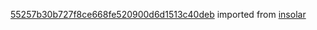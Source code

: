[55257b30b727f8ce668fe520900d6d1513c40deb](https://github.com/insolar/insolar/commit/55257b30b727f8ce668fe520900d6d1513c40deb) imported from [insolar](https://github.com/insolar/insolar)
